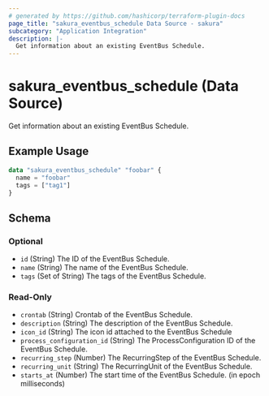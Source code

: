```yaml
---
# generated by https://github.com/hashicorp/terraform-plugin-docs
page_title: "sakura_eventbus_schedule Data Source - sakura"
subcategory: "Application Integration"
description: |-
  Get information about an existing EventBus Schedule.
---
```


# sakura_eventbus_schedule (Data Source)

Get information about an existing EventBus Schedule.

## Example Usage

```terraform
data "sakura_eventbus_schedule" "foobar" {
  name = "foobar"
  tags = ["tag1"]
}
```

<!-- schema generated by tfplugindocs -->
## Schema

### Optional

- `id` (String) The ID of the EventBus Schedule.
- `name` (String) The name of the EventBus Schedule.
- `tags` (Set of String) The tags of the EventBus Schedule.

### Read-Only

- `crontab` (String) Crontab of the EventBus Schedule.
- `description` (String) The description of the EventBus Schedule.
- `icon_id` (String) The icon id attached to the EventBus Schedule
- `process_configuration_id` (String) The ProcessConfiguration ID of the EventBus Schedule.
- `recurring_step` (Number) The RecurringStep of the EventBus Schedule.
- `recurring_unit` (String) The RecurringUnit of the EventBus Schedule.
- `starts_at` (Number) The start time of the EventBus Schedule. (in epoch milliseconds)
